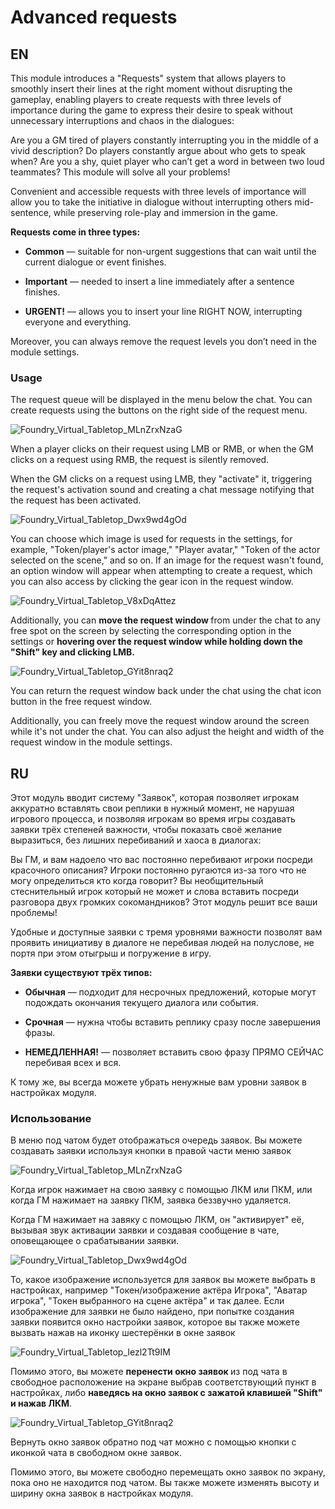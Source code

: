 <h1>Advanced requests</h1>
<h2>EN</h2>
<p>This module introduces a "Requests" system that allows players to smoothly insert their lines at the right moment without disrupting the gameplay, enabling players to create requests with three levels of importance during the game to express their desire to speak without unnecessary interruptions and chaos in the dialogues:</p> <p>Are you a GM tired of players constantly interrupting you in the middle of a vivid description? Do players constantly argue about who gets to speak when? Are you a shy, quiet player who can’t get a word in between two loud teammates? This module will solve all your problems!</p> <p>Convenient and accessible requests with three levels of importance will allow you to take the initiative in dialogue without interrupting others mid-sentence, while preserving role-play and immersion in the game.</p> <p><strong>Requests come in three types:</strong></p> <ul> <li> <p><strong>Common</strong> — suitable for non-urgent suggestions that can wait until the current dialogue or event finishes.</p> </li> <li> <p><strong>Important</strong> — needed to insert a line immediately after a sentence finishes.</p> </li> <li> <p><strong>URGENT!</strong> — allows you to insert your line RIGHT NOW, interrupting everyone and everything.</p> </li> </ul> <p>Moreover, you can always remove the request levels you don’t need in the module settings.</p> <h3>Usage</h3> <p>The request queue will be displayed in the menu below the chat. You can create requests using the buttons on the right side of the request menu.</p> 

![Foundry_Virtual_Tabletop_MLnZrxNzaG](https://github.com/user-attachments/assets/f81cace1-f74b-45e8-8f84-5eaafa2e7621)
<p>When a player clicks on their request using LMB or RMB, or when the GM clicks on a request using RMB, the request is silently removed.</p> <p>When the GM clicks on a request using LMB, they "activate" it, triggering the request's activation sound and creating a chat message notifying that the request has been activated.</p> 

![Foundry_Virtual_Tabletop_Dwx9wd4gOd](https://github.com/user-attachments/assets/a58fc66a-d755-49d5-9ef5-2e88d3ae9b1e)
<p>You can choose which image is used for requests in the settings, for example, "Token/player's actor image," "Player avatar," "Token of the actor selected on the scene," and so on. If an image for the request wasn't found, an option window will appear when attempting to create a request, which you can also access by clicking the gear icon in the request window.</p> 

![Foundry_Virtual_Tabletop_V8xDqAttez](https://github.com/user-attachments/assets/4fae1615-b362-4784-a075-2cbc31c5c38b)
<p>Additionally, you can <strong>move the request window </strong>from under the chat to any free spot on the screen by selecting the corresponding option in the settings or <strong>hovering over the request window while holding down the "Shift" key and clicking LMB.</strong></p> 

![Foundry_Virtual_Tabletop_GYit8nraq2](https://github.com/user-attachments/assets/bf801d43-00c0-4e5e-aac7-5bf3c7c0e44c)
<p>You can return the request window back under the chat using the chat icon button in the free request window.</p> <p>Additionally, you can freely move the request window around the screen while it's not under the chat. You can also adjust the height and width of the request window in the module settings.</p>
<h2>RU</h2>
<p>Этот модуль вводит систему "Заявок", которая позволяет игрокам аккуратно вставлять свои реплики в нужный момент, не нарушая игрового процесса, и позволяя игрокам во время игры создавать заявки трёх степеней важности, чтобы показать своё желание выразиться, без лишних перебиваний и хаоса в диалогах:</p>
<p>Вы ГМ, и вам надоело что вас постоянно перебивают игроки посреди красочного описания? Игроки постоянно ругаются из-за того что не могу определиться кто когда говорит? Вы необщительный стеснительный игрок который не может и слова вставить посреди разговора двух громких сокомандников? Этот модуль решит все ваши проблемы!</p>
<p>Удобные и доступные заявки с тремя уровнями важности позволят вам проявить инициативу в диалоге не перебивая людей на полуслове, не портя при этом отыгрыш и погружение в игру.</p>
<p><strong>Заявки существуют трёх типов:</strong></p>
<ul>
    <li>
        <p><strong>Обычная</strong> — подходит для несрочных предложений, которые могут подождать окончания текущего диалога или события.</p>
    </li>
    <li>
        <p><strong>Срочная</strong> — нужна чтобы вставить реплику сразу после завершения фразы.</p>
    </li>
    <li>
        <p><strong>НЕМЕДЛЕННАЯ!</strong> — позволяет вставить свою фразу ПРЯМО СЕЙЧАС перебивая всех и вся.</p>
    </li>
</ul>
<p>К тому же, вы всегда можете убрать ненужные вам уровни заявок в настройках модуля.</p>
<h3>Использование</h3>
<p>В меню под чатом будет отображаться очередь заявок. Вы можете создавать заявки используя кнопки в правой части меню заявок</p>

![Foundry_Virtual_Tabletop_MLnZrxNzaG](https://github.com/user-attachments/assets/f81cace1-f74b-45e8-8f84-5eaafa2e7621)
<p>Когда игрок нажимает на свою заявку с помощью ЛКМ или ПКМ, или когда ГМ нажимает на заявку ПКМ, заявка беззвучно удаляется.</p>
<p>Когда ГМ нажимает на завяку с помощью ЛКМ, он "активирует" её, вызывая звук активации заявки и создавая сообщение в чате, оповещающее о срабатывании заявки.</p>

![Foundry_Virtual_Tabletop_Dwx9wd4gOd](https://github.com/user-attachments/assets/a58fc66a-d755-49d5-9ef5-2e88d3ae9b1e)
<p>То, какое изображение используется для заявок вы можете выбрать в настройках, например "Токен/изображение актёра Игрока", "Аватар игрока", "Токен выбранного на сцене актёра" и так далее. Если изображение для заявки не было найдено, при попытке создания заявки появится окно настройки заявок, которое вы также можете вызвать нажав на иконку шестерёнки в окне заявок</p>

![Foundry_Virtual_Tabletop_Iezl2Tt9IM](https://github.com/user-attachments/assets/392ad757-7747-41eb-8108-a49b44c26f60)
<p>Помимо этого, вы можете <strong>перенести окно заявок </strong>из под чата в свободное расположение на экране выбрав соответствующий пункт в настройках, либо <strong>наведясь на окно заявок с зажатой клавишей "Shift" и нажав ЛКМ</strong>. </p>

![Foundry_Virtual_Tabletop_GYit8nraq2](https://github.com/user-attachments/assets/bf801d43-00c0-4e5e-aac7-5bf3c7c0e44c)
<p>Вернуть окно заявок обратно под чат можно с помощью кнопки с иконкой чата в свободном окне заявок.</p>
<p>Помимо этого, вы можете свободно перемещать окно заявок по экрану, пока оно не находится под чатом. Вы также можете изменять высоту и ширину окна заявок в настройках модуля.</p>
